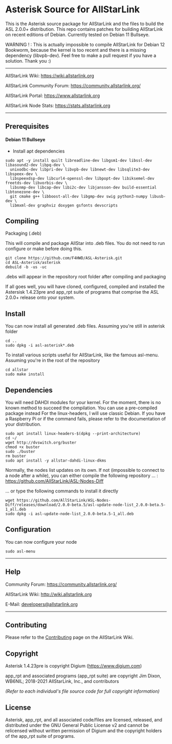 # Asterisk Source for AllStarLink

This is the Asterisk source package for AllStarLink and the files to build the ASL 2.0.0+ distribution. This repo contains patches
for building AllStarLink on recent editions of Debian. Currently tested on Debian 11 Bullseye.

WARNING ! : This is actually impossible to compile AllStarLink for Debian 12 Bookworm, because the kernel is too recent and there is a missing dependency (libvpb-dev). Feel free to make a pull request if you have a solution. Thank you :)

---------------------------------------------------------------------------------------------------------------------------------

AllStarLink Wiki: https://wiki.allstarlink.org

AllStarLink Community Forum: https://community.allstarlink.org/

AllStarLink Portal:  https://www.allstarlink.org

AllStarLink Node Stats:  https://stats.allstarlink.org

---------------------------------------------------------------------------------------------------------------------------------

## Prerequisites

#### Debian 11 Bullseye


* Install apt dependencies
```
sudo apt -y install quilt libreadline-dev libgsm1-dev libssl-dev libasound2-dev libpq-dev \
  unixodbc-dev libpri-dev libvpb-dev libnewt-dev libsqlite3-dev libspeex-dev \
  libspeexdsp-dev libcurl4-openssl-dev libpopt-dev libiksemel-dev freetds-dev libvorbis-dev \
  libsnmp-dev libcap-dev libi2c-dev libjansson-dev build-essential libtonezone-dev \
  git cmake g++ libboost-all-dev libgmp-dev swig python3-numpy libusb-dev \
  libmxml-dev graphviz doxygen gsfonts devscripts
```

## Compiling
Packaging (.deb)

This will compile and package AllStar into .deb files. You do not need to run configure or make before doing this.

```
git clone https://github.com/F4HWD/ASL-Asterisk.git
cd ASL-Asterisk/asterisk
debuild -b -us -uc
```

.debs will appear in the repository root folder after compiling and packaging

If all goes well, you will have cloned, configured, compiled and installed the Astersisk 1.4.23pre and app_rpt suite of programs that comprise the ASL 2.0.0+ release onto your system.

## Install
You can now install all generated .deb files. Assuming you're still in asterisk folder

```
cd ..
sudo dpkg -i asl-asterisk*.deb
```

To install various scripts useful for AllStarLink, like the famous asl-menu. Assuming you're in the root of the repository

```
cd allstar
sudo make install
```


## Dependencies
You will need DAHDI modules for your kernel. For the moment, there is no known method to succeed the compilation. You can use a pre-compiled package instead
For the linux-headers, I will use classic Debian. If you have a Raspberry Pi or if the command fails, please refer to the documentation of your distribution.

``` 
sudo apt install linux-headers-$(dpkg --print-architecture)
cd ~/
wget http://dvswitch.org/buster
chmod +x buster
sudo ./buster
rm buster
sudo apt install -y allstar-dahdi-linux-dkms
```

Normally, the nodes list updates on its own. If not (impossible to connect to a node after a while), you can either compile the following repository ... : https://github.com/AllStarLink/ASL-Nodes-Diff

... or type the following commands to install it directly

```
wget https://github.com/AllStarLink/ASL-Nodes-Diff/releases/download/2.0.0-beta.5/asl-update-node-list_2.0.0-beta.5-1_all.deb
sudo dpkg -i asl-update-node-list_2.0.0-beta.5-1_all.deb
```

## Configuration
You can now configure your node

```
sudo asl-menu
```



---------------------------------------------------------------------------------------------------------------------------------

## Help

Community Forum: https://community.allstarlink.org/

AllStarLink Wiki: http://wiki.allstarlink.org

E-Mail: developers@allstarlink.org

---------------------------------------------------------------------------------------------------------------------------------

## Contributing

Please refer to the [Contributing](https://wiki.allstarlink.org/wiki/Contributing) page on the AllStarLink Wiki.

## Copyright

Asterisk 1.4.23pre is copyright Digium (https://www.digium.com)

app_rpt and associated programs (app_rpt suite) are copyright Jim Dixon, WB6NIL; 2018-2021 AllStarLink, Inc., and contributors

_(Refer to each individual's file source code for full copyright information)_

## License

Asterisk, app_rpt, and all associated code/files are licensed, released, and distributed under the GNU General Public License v2 and cannot be relicensed without written permission of Digium and the copyright holders of the app_rpt suite of programs.
